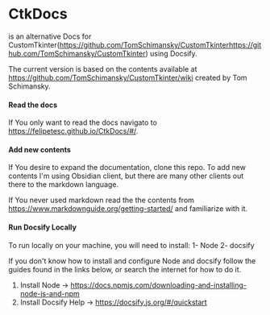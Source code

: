 # CtkDocs
is an alternative Docs for CustomTkinter(https://github.com/TomSchimansky/CustomTkinterhttps://github.com/TomSchimansky/CustomTkinter) using Docsify. 

The current version is based on the contents available at https://github.com/TomSchimansky/CustomTkinter/wiki created by Tom Schimansky.


#### Read the docs

If You only want to read the docs navigato to https://felipetesc.github.io/CtkDocs/#/.

#### Add new contents

If You desire to expand the documentation, clone this repo. To add new contents I'm using Obsidian client, but there are many other clients out there to the markdown language.

If You never used markdown read the the contents from https://www.markdownguide.org/getting-started/ and familiarize with it.


#### Run Docsify Locally
To run locally on your machine, you will need to install:
1- Node
2- docsify

If you don't know how to install and configure Node and docsify follow the guides found in the links below, or search the internet for how to do it.

1. Install Node -> https://docs.npmjs.com/downloading-and-installing-node-js-and-npm
2. Install Docsify Help -> https://docsify.js.org/#/quickstart


